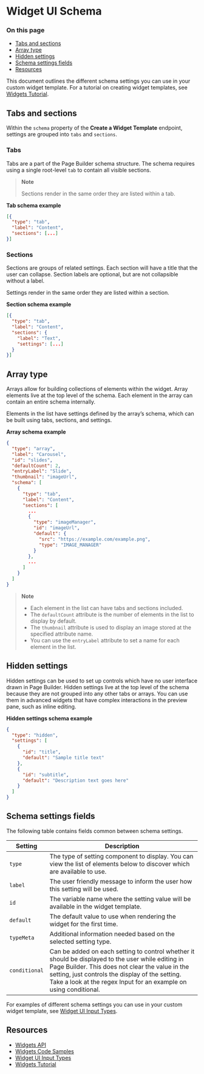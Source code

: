 # Widget UI Schema

<div class="otp" id="no-index">

### On this page
- [Tabs and sections](#tabs-and-sections)
- [Array type](#array-type)
- [Hidden settings](#hidden-settings)
- [Schema settings fields](#schema-settings-fields)
- [Resources](#resources)

</div>

This document outlines the different schema settings you can use in your custom widget template. For a tutorial on creating widget templates, see [Widgets Tutorial](https://developer.bigcommerce.com/api-docs/store-management/widgets/tutorial). 

## Tabs and sections
Within the `schema` property of the **Create a Widget Template** endpoint, settings are grouped into `tabs` and `sections`.

### Tabs
Tabs are a part of the Page Builder schema structure. The schema requires using a single root-level `tab` to contain all visible sections.

>**Note**
>
>Sections render in the same order they are listed within a tab.

**Tab schema example**
```json
[{
  "type": "tab",
  "label": "Content",
  "sections": [...]
}]
```

### Sections
Sections are groups of related settings. Each section will have a title that the user can collapse. Section labels are optional, but are not collapsible without a label.

Settings render in the same order they are listed within a section.

**Section schema example**
```json
[{
  "type": "tab",
  "label": "Content",
  "sections": {
    "label": "Text",
    "settings": [...]
  }
}]
```

## Array type
Arrays allow for building collections of elements within the widget. Array elements live at the top level of the schema. Each element in the array can contain an entire schema internally.

Elements in the list have settings defined by the array’s schema, which can be built using tabs, sections, and settings.

**Array schema example**
```json
{
  "type": "array",
  "label": "Carousel",
  "id": "slides",
  "defaultCount": 2,
  "entryLabel": "Slide",
  "thumbnail": "imageUrl",
  "schema": [
    {
      "type": "tab",
      "label": "Content",
      "sections": [
        ...
        {
          "type": "imageManager",
          "id": "imageUrl",
          "default": {
            "src": "https://example.com/example.png",
            "type": "IMAGE_MANAGER"
          }
        },
        ...
      ]
    }
  ]
}

```
>**Note**
>
>- Each element in the list can have tabs and sections included.
>- The `defaultCount` attribute is the number of elements in the list to display by default.
>- The `thumbnail` attribute is used to display an image stored at the specified attribute name.
>- You can use the `entryLabel` attribute to set a name for each element in the list.

## Hidden settings
Hidden settings can be used to set up controls which have no user interface drawn in Page Builder. Hidden settings live at the top level of the schema because they are not grouped into any other tabs or arrays. You can use them in advanced widgets that have complex interactions in the preview pane, such as inline editing.

**Hidden settings schema example**
```json
{
  "type": "hidden",
  "settings": [
    {
      "id": "title",
      "default": "Sample title text"
    },
    {
      "id": "subtitle",
      "default": "Description text goes here"
    }
  ]
}
```

## Schema settings fields
The following table contains fields common between schema settings.

|Setting|Description|
|---|---|
|`type`|The type of setting component to display. You can view the list of elements below to discover which are available to use.|
|`label`|The user friendly message to inform the user how this setting will be used.|
|`id`|The variable name where the setting value will be available in the widget template.|
|`default`|The default value to use when rendering the widget for the first time.|
|`typeMeta`|Additional information needed based on the selected setting type.|
|`conditional`|Can be added on each setting to control whether it should be displayed to the user while editing in Page Builder. This does not clear the value in the setting, just controls the display of the setting. Take a look at the regex Input for an example on using conditional.|

For examples of different schema settings you can use in your custom widget template, see [Widget UI Input Types](https://developer.bigcommerce.com/stencil-docs/page-builder/schema-settings).

## Resources
- [Widgets API](https://developer.bigcommerce.com/api-docs/store-management/widgets/overview)
- [Widgets Code Samples](https://developer.bigcommerce.com/api-docs/storefront/widgets/widgets-code-samples)
- [Widget UI Input Types](https://developer.bigcommerce.com/stencil-docs/page-builder/schema-settings)
- [Widgets Tutorial](https://developer.bigcommerce.com/api-docs/store-management/widgets/tutorial)
